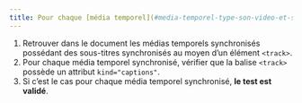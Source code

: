```yaml
---
title: Pour chaque [média temporel](#media-temporel-type-son-video-et-synchronise) synchronisé pré-enregistré possédant des [sous-titres synchronisés](#sous-titres-synchronises-objet-multimedia) diffusés via une balise `<track>`, la balise `<track>` possède-t-elle un attribut `kind="captions"` ?
---
```


1. Retrouver dans le document les médias temporels synchronisés possédant des sous-titres synchronisés au moyen d’un élément `<track>`.
2. Pour chaque média temporel synchronisé, vérifier que la balise `<track>` possède un attribut `kind="captions"`.
3. Si c’est le cas pour chaque média temporel synchronisé, **le test est validé**.
